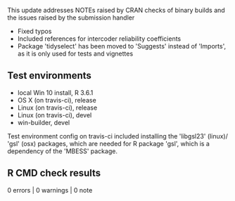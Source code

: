 This update addresses NOTEs raised by CRAN checks of binary builds
and the issues raised by the submission handler

* Fixed typos
* Included references for intercoder reliability coefficients
* Package 'tidyselect' has been moved to 'Suggests' instead of 'Imports',
  as it is only used for tests and vignettes

## Test environments
* local Win 10 install, R 3.6.1
* OS X (on travis-ci), release
* Linux (on travis-ci), release
* Linux (on travis-ci), devel
* win-builder, devel

Test environment config on travis-ci included installing the 'libgsl23' (linux)/
'gsl' (osx) packages, which are needed for R package 'gsl', which is a dependency
of the 'MBESS' package.

## R CMD check results

0 errors | 0 warnings | 0 note
